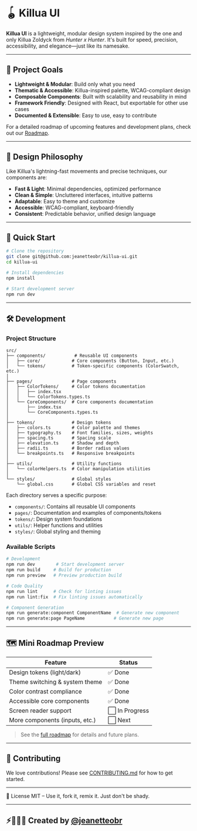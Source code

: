 # 🪀 Killua UI

**Killua UI** is a lightweight, modular design system inspired by the one and only Killua Zoldyck from *Hunter x Hunter*. It's built for speed, precision, accessibility, and elegance—just like its namesake.

---

## 🎯 Project Goals

- **Lightweight & Modular**: Build only what you need
- **Thematic & Accessible**: Killua-inspired palette, WCAG-compliant design
- **Composable Components**: Built with scalability and reusability in mind
- **Framework Friendly**: Designed with React, but exportable for other use cases
- **Documented & Extensible**: Easy to use, easy to contribute

For a detailed roadmap of upcoming features and development plans, check out our [Roadmap](ROADMAP.md).

---

## 🎨 Design Philosophy

Like Killua's lightning-fast movements and precise techniques, our components are:

- **Fast & Light**: Minimal dependencies, optimized performance
- **Clean & Simple**: Uncluttered interfaces, intuitive patterns
- **Adaptable**: Easy to theme and customize
- **Accessible**: WCAG-compliant, keyboard-friendly
- **Consistent**: Predictable behavior, unified design language

---

## 🚀 Quick Start

```bash
# Clone the repository
git clone git@github.com:jeanetteobr/killua-ui.git
cd killua-ui

# Install dependencies
npm install

# Start development server
npm run dev
```

---

## 🛠️ Development

### Project Structure

```
src/
├── components/           # Reusable UI components
│   ├── core/            # Core components (Button, Input, etc.)
│   └── tokens/          # Token-specific components (ColorSwatch, etc.)
│
├── pages/               # Page components
│   ├── ColorTokens/     # Color tokens documentation
│   │   ├── index.tsx
│   │   └── ColorTokens.types.ts
│   └── CoreComponents/  # Core components documentation
│       ├── index.tsx
│       └── CoreComponents.types.ts
│
├── tokens/              # Design tokens
│   ├── colors.ts        # Color palette and themes
│   ├── typography.ts    # Font families, sizes, weights
│   ├── spacing.ts       # Spacing scale
│   ├── elevation.ts     # Shadow and depth
│   ├── radii.ts         # Border radius values
│   └── breakpoints.ts   # Responsive breakpoints
│
├── utils/               # Utility functions
│   └── colorHelpers.ts  # Color manipulation utilities
│
└── styles/              # Global styles
    └── global.css       # Global CSS variables and reset
```

Each directory serves a specific purpose:
- `components/`: Contains all reusable UI components
- `pages/`: Documentation and examples of components/tokens
- `tokens/`: Design system foundations
- `utils/`: Helper functions and utilities
- `styles/`: Global styling and theming

### Available Scripts

```bash
# Development
npm run dev        # Start development server
npm run build     # Build for production
npm run preview   # Preview production build

# Code Quality
npm run lint      # Check for linting issues
npm run lint:fix  # Fix linting issues automatically

# Component Generation
npm run generate:component ComponentName  # Generate new component
npm run generate:page PageName           # Generate new page
```

---

## 🗺️ Mini Roadmap Preview

| Feature                        | Status   |
|--------------------------------|----------|
| Design tokens (light/dark)     | ✅ Done  |
| Theme switching & system theme | ✅ Done  |
| Color contrast compliance      | ✅ Done  |
| Accessible core components     | ✅ Done  |
| Screen reader support          | ⬜ In Progress |
| More components (inputs, etc.) | ⬜ Next  |

> See the [full roadmap](ROADMAP.md) for details and future plans.

---

## 💬 Contributing

We love contributions! Please see [CONTRIBUTING.md](./CONTRIBUTING.md) for how to get started.

---

📄 License
MIT – Use it, fork it, remix it. Just don't be shady.

---

## ⚡️👩🏾‍💻 Created by [@jeanetteobr](https://www.github.com/jeanetteobr)
